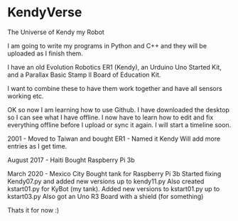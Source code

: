 # KendyVerse
The Universe of Kendy my Robot

I am going to write my programs in Python and C++ and they will be uploaded as I finish them.

I have an old Evolution Robotics ER1 (Kendy), an Urduino Uno Started Kit, and a Parallax Basic Stamp ll Board of Education Kit.

I want to combine these to have them work together and have all sensors working etc.

OK so now I am learning how to use Github. I have downloaded the desktop so I can see what I have offline.
I now have to learn how to edit and fix everything offline before I upload or sync it again.
I will start a timeline soon.

2001 - Moved to Taiwan and bought ER1 - Named it Kendy
Will add more entries as I get time.

August 2017 - Haiti 
Bought Raspberry Pi 3b

March 2020 - Mexico City
Bought tank for Raspberry Pi 3b 
Started fixing Kendy07.py and added new versions up to kendy11.py
Also created kstart01.py for KyBot (my tank).
Added new versions to kstart01.py up to kstart03.py
Also got an Uno R3 Board with a shield (for something)

Thats it for now :)
